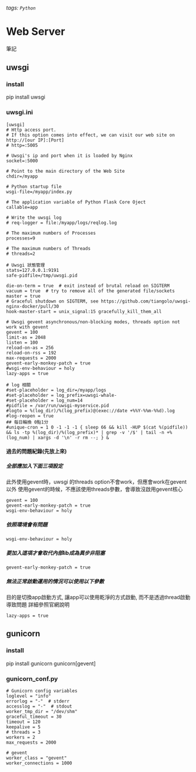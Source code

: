 ###### tags: `Python`

# Web Server

筆記

## uwsgi

### install

pip install uwsgi

### uwsgi.ini

```
[uwsgi]
# Http access port.
# If this option comes into effect, we can visit our web site on http://[our IP]:[Port]
# http=:5005

# Uwsgi's ip and port when it is loaded by Nginx
socket=:5000

# Point to the main directory of the Web Site
chdir=/myapp

# Python startup file
wsgi-file=/myapp/index.py

# The application variable of Python Flask Core Oject
callable=app

# Write the uwsgi log
# req-logger = file:/myapp/logs/reqlog.log

# The maximum numbers of Processes
processes=9

# The maximum numbers of Threads
# threads=2

# Uwsgi 狀態管理
stats=127.0.0.1:9191
safe-pidfile=/tmp/uwsgi.pid

die-on-term = true  # exit instead of brutal reload on SIGTERM
vacuum = true  # try to remove all of the generated file/sockets
master = true
# Graceful shutdown on SIGTERM, see https://github.com/tiangolo/uwsgi-nginx-docker/pull/30
hook-master-start = unix_signal:15 gracefully_kill_them_all

# Uwsgi gevent asynchronous/non-blocking modes, threads option not work with gevent
gevent = 100
limit-as = 2048
listen = 100
reload-on-as = 256
reload-on-rss = 192
max-requests = 2000
gevent-early-monkey-patch = true
#wsgi-env-behaviour = holy
lazy-apps = true

# log 相關
#set-placeholder = log_dir=/myapp/logs
#set-placeholder = log_prefix=uwsgi-whale-
#set-placeholder = log_num=14
#pidfile = /var/run/uwsgi-myservice.pid
#logto = %(log_dir)/%(log_prefix)@(exec://date +%%Y-%%m-%%d).log
#log-reopen = true
## 每日輪換 0點1分
#unique-cron = 1 0 -1 -1 -1 { sleep 66 && kill -HUP $(cat %(pidfile)) && ls -tp %(log_dir)/%(log_prefix)* | grep -v '/$' | tail -n +%(log_num) | xargs -d '\n' -r rm --; } &

```

#### 過去的問題紀錄(先放上來)

##### 全部應加入下面三項設定

此外使用gevent時，uwsgi 的threads option不會work，但應會work在gevent以外
使用gevent的時候，不應該使用threads參數，會導致沒啟用gevent核心

```
gevent = 100
gevent-early-monkey-patch = true
wsgi-env-behaviour = holy
```

##### 依照環境會有問題

    wsgi-env-behaviour = holy
    
##### 要加入這項才會取代內部lib成為異步非阻塞

    gevent-early-monkey-patch = true

##### 無法正常啟動運用的情況可以使用以下參數

目的是切換app啟動方式, 讓app可以使用乾淨的方式啟動, 而不是透過thread啟動導致問題
詳細參照官網說明

    lazy-apps = true


## gunicorn

### install

pip install gunicorn gunicorn[gevent]

### gunicorn_conf.py

```
# Gunicorn config variables
loglevel = "info"
errorlog = "-"  # stderr
accesslog = "-"  # stdout
worker_tmp_dir = "/dev/shm"
graceful_timeout = 30
timeout = 120
keepalive = 5
# threads = 3
workers = 2
max_requests = 2000

# gevent
worker_class = "gevent"
worker_connections = 1000
```